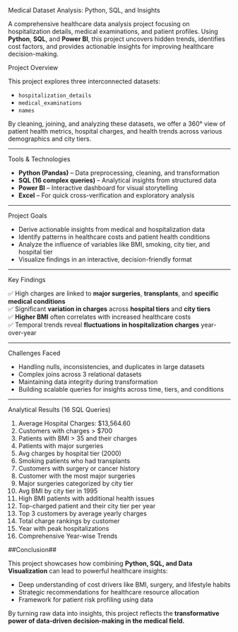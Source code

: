 Medical Dataset Analysis: Python, SQL, and Insights

A comprehensive healthcare data analysis project focusing on hospitalization details, medical examinations, and patient profiles. Using **Python**, **SQL**, and **Power BI**, this project uncovers hidden trends, identifies cost factors, and provides actionable insights for improving healthcare decision-making.

Project Overview

This project explores three interconnected datasets:

- `hospitalization_details`
- `medical_examinations`
- `names`

By cleaning, joining, and analyzing these datasets, we offer a 360° view of patient health metrics, hospital charges, and health trends across various demographics and city tiers.

---

Tools & Technologies

- **Python (Pandas)** – Data preprocessing, cleaning, and transformation  
- **SQL (16 complex queries)** – Analytical insights from structured data  
- **Power BI** – Interactive dashboard for visual storytelling  
- **Excel** – For quick cross-verification and exploratory analysis  

---

Project Goals

- Derive actionable insights from medical and hospitalization data  
- Identify patterns in healthcare costs and patient health conditions  
- Analyze the influence of variables like BMI, smoking, city tier, and hospital tier  
- Visualize findings in an interactive, decision-friendly format  

---

Key Findings

✅ High charges are linked to **major surgeries**, **transplants**, and **specific medical conditions**  
✅ Significant **variation in charges** across **hospital tiers** and **city tiers**  
✅ **Higher BMI** often correlates with increased healthcare costs  
✅ Temporal trends reveal **fluctuations in hospitalization charges** year-over-year  

---

Challenges Faced

- Handling nulls, inconsistencies, and duplicates in large datasets  
- Complex joins across 3 relational datasets  
- Maintaining data integrity during transformation  
- Building scalable queries for insights across time, tiers, and conditions  

---

Analytical Results (16 SQL Queries)

1. Average Hospital Charges: $13,564.60  
2. Customers with charges > $700  
3. Patients with BMI > 35 and their charges  
4. Patients with major surgeries  
5. Avg charges by hospital tier (2000)  
6. Smoking patients who had transplants  
7. Customers with surgery or cancer history  
8. Customer with the most major surgeries  
9. Major surgeries categorized by city tier  
10. Avg BMI by city tier in 1995  
11. High BMI patients with additional health issues  
12. Top-charged patient and their city tier per year  
13. Top 3 customers by average yearly charges  
14. Total charge rankings by customer  
15. Year with peak hospitalizations
16. Comprehensive Year-wise Trends



##Conclusion##

This project showcases how combining **Python, SQL, and Data Visualization** can lead to powerful healthcare insights:

- Deep understanding of cost drivers like BMI, surgery, and lifestyle habits  
- Strategic recommendations for healthcare resource allocation  
- Framework for patient risk profiling using data  

By turning raw data into insights, this project reflects the **transformative power of data-driven decision-making in the medical field.**


